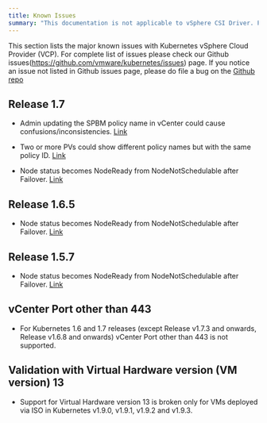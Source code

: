 ```yaml
---
title: Known Issues
summary: "This documentation is not applicable to vSphere CSI Driver. Please visit https://vsphere-csi-driver.sigs.k8s.io/ for information about vSphere CSI Driver."
---
```

This section lists the major known issues with Kubernetes vSphere Cloud Provider (VCP). For complete list of issues please check our Github issues(https://github.com/vmware/kubernetes/issues) page. If you notice an issue not listed in Github issues page, please do file a bug on the [Github repo](https://github.com/vmware/kubernetes/issues)

## Release 1.7

* Admin updating the SPBM policy name in vCenter could cause confusions/inconsistencies. [Link](https://github.com/vmware/Kubernetes/issues/156)

* Two or more PVs could show different policy names but with the same policy ID. [Link](https://github.com/vmware/Kubernetes/issues/157)

* Node status becomes NodeReady from NodeNotSchedulable after Failover. [Link](https://github.com/Kubernetes/Kubernetes/issues/45670)

## Release 1.6.5

* Node status becomes NodeReady from NodeNotSchedulable after Failover. [Link]( https://github.com/Kubernetes/Kubernetes/issues/45670)

## Release 1.5.7

* Node status becomes NodeReady from NodeNotSchedulable after Failover. [Link](https://github.com/Kubernetes/Kubernetes/issues/45670)

## vCenter Port other than 443
* For Kubernetes 1.6 and 1.7 releases (except Release v1.7.3 and onwards, Release v1.6.8 and onwards) vCenter Port other than 443 is not supported.

## Validation with Virtual Hardware version (VM version) 13
* Support for Virtual Hardware version 13 is broken only for VMs deployed via ISO in Kubernetes v1.9.0, v1.9.1, v1.9.2 and v1.9.3.
